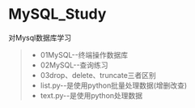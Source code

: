 # MySQL_Study
对Mysql数据库学习
>- 01MySQL--终端操作数据库
>- 02MySQL--查询练习
>- 03drop、delete、truncate三者区别
>- list.py--是使用python批量处理数据(增删改查)
>- text.py--是使用python处理数据